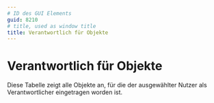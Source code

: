 ```yaml
---
# ID des GUI Elements
guid: 8210
# title, used as window title
title: Verantwortlich für Objekte
---
```


# Verantwortlich für Objekte

Diese Tabelle zeigt alle Objekte an, für die der ausgewählter Nutzer als Verantwortlicher eingetragen worden ist.

